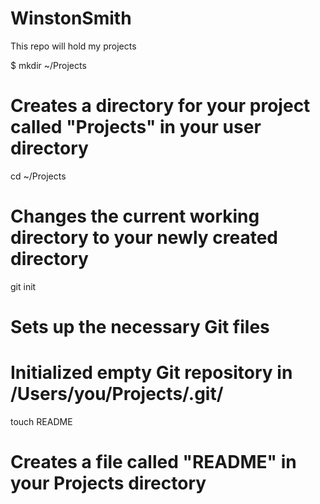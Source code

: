WinstonSmith
============

This repo will hold my projects

$ mkdir ~/Projects
# Creates a directory for your project called "Projects" in your user directory

cd ~/Projects
# Changes the current working directory to your newly created directory

git init
# Sets up the necessary Git files
# Initialized empty Git repository in /Users/you/Projects/.git/

touch README
# Creates a file called "README" in your Projects directory
